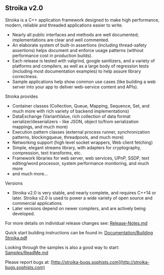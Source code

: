 ﻿Stroika v2.0
----------

Stroika is a C++ application framework designed to make high performance,
modern, reliable and threaded applications easier to write.

  *  Nearly all public interfaces and methods are well documented; implementations are clear and well commented.
  *  An elaborate system of built-in assertions (including thread-safety assertions) helps document and enforce usage patterns (without performance cost in production builds).
  *  Each release is tested with valgrind, google sanitizers, and a variety of platforms and compilers, as well as a large body of regression tests (including most documentation examples) to help assure library correctness.
  *  Sample applications help show common use cases (like building a web server into your app to deliver web-service content and APIs). 
  
Stroika provides
  *  Container classes (Collection, Queue, Mapping, Sequence, Set, and much more with rich variety of backend implementations)
  *  DataExchange (VariantValue, rich collection of data format serializer/deserializers - like JSON, object to/from serialization mappings, and much more)
  *  Execution pattern classes (external process runner, synchronization patterns, blockingqueue, threadpools, and much more)
  *  Networking support (high level socket wrappers, Web client fetching)
  *  Simple, elegant streams library, with adapters for cryptography, compression, text transforms, etc.
  *  Framework libraries for web server, web services, UPnP, SSDP, text editing/word processor, system performance monitoring, and much more
  *  and much more...


Versions
  *  Stroika v2.0 is very stable, and nearly complete, and requires C++14 or later. Stroika v2.0 is used to power a wide variety of open source and commercial applications.
  *  Later versions depend on newer compilers, and are actively being developed.


For more details on individual release changes see:
	[Release-Notes.md](Release-Notes.md)

Quick start building instructions can be found in:
	[Documentation/Building Stroika.pdf](Documentation/Building%20Stroika.pdf)

Looking through the samples is also a good way to start:
	[Samples/ReadMe.md](Samples/ReadMe.md)

Please report bugs at:
	[http://stroika-bugs.sophists.com](http://stroika-bugs.sophists.com)